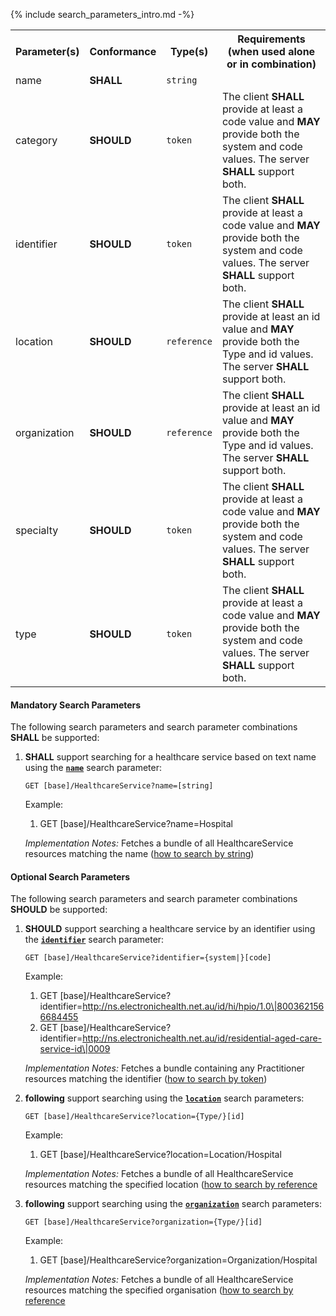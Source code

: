 {% include search_parameters_intro.md -%}
<table class="list" width="100%">
<tbody>
  <tr>
    <th>Parameter(s)</th>
    <th>Conformance</th>
    <th>Type(s)</th>
    <th>Requirements (when used alone or in combination)</th>
  </tr>
  <tr>
        <td>name</td>
        <td><b>SHALL</b></td>
        <td><code>string</code></td>
        <td></td>
  </tr>
  <tr>
        <td>category</td>
        <td><b>SHOULD</b></td>
        <td><code>token</code></td>
        <td>The client <b>SHALL</b> provide at least a code value and <b>MAY</b> provide both the system and code values. The server <b>SHALL</b> support both.</td>
  </tr>
  <tr>
        <td>identifier</td>
        <td><b>SHOULD</b></td>
        <td><code>token</code></td>
        <td>The client <b>SHALL</b> provide at least a code value and <b>MAY</b> provide both the system and code values. The server <b>SHALL</b> support both.</td>
  </tr>
  <tr>
        <td>location</td>
        <td><b>SHOULD</b></td>
        <td><code>reference</code></td>
        <td>The client <b>SHALL</b> provide at least an id value and <b>MAY</b> provide both the Type and id values. The server <b>SHALL</b> support both.</td>
  </tr>
  <tr>
        <td>organization</td>
        <td><b>SHOULD</b></td>
        <td><code>reference</code></td>
        <td>The client <b>SHALL</b> provide at least an id value and <b>MAY</b> provide both the Type and id values. The server <b>SHALL</b> support both.</td>
  </tr>
  <tr>
        <td>specialty</td>
        <td><b>SHOULD</b></td>
        <td><code>token</code></td>
        <td>The client <b>SHALL</b> provide at least a code value and <b>MAY</b> provide both the system and code values. The server <b>SHALL</b> support both.</td>
  </tr>
  <tr>
        <td>type</td>
        <td><b>SHOULD</b></td>
        <td><code>token</code></td>
        <td>The client <b>SHALL</b> provide at least a code value and <b>MAY</b> provide both the system and code values. The server <b>SHALL</b> support both.</td>
  </tr>
 </tbody>
</table>


#### Mandatory Search Parameters

The following search parameters and search parameter combinations **SHALL** be supported:

1. **SHALL** support searching for a healthcare service based on text name using the **[`name`](https://hl7.org/fhir/R4/organization.html.html#search)** search parameter:

    `GET [base]/HealthcareService?name=[string]`

    Example:
    
      1. GET [base]/HealthcareService?name=Hospital

    *Implementation Notes:* Fetches a bundle of all HealthcareService resources matching the name ([how to search by string](http://hl7.org/fhir/R4/search.html#string))

#### Optional Search Parameters

The following search parameters and search parameter combinations **SHOULD** be supported:

1. **SHOULD** support searching a healthcare service by an identifier using the **[`identifier`](https://hl7.org/fhir/R4/healthcareservice.html.html#search)** search parameter:

    `GET [base]/HealthcareService?identifier={system|}[code]`

    Example:
    
      1. GET [base]/HealthcareService?identifier=http://ns.electronichealth.net.au/id/hi/hpio/1.0\|8003621566684455
      1. GET [base]/HealthcareService?identifier=http://ns.electronichealth.net.au/id/residential-aged-care-service-id\|0009

    *Implementation Notes:* Fetches a bundle containing any Practitioner resources matching the identifier ([how to search by token](http://hl7.org/fhir/R4/search.html#token))

1. **following** support searching using the **[`location`](https://hl7.org/fhir/R4/healthcareservice.html.html#search)** search parameters:

    `GET [base]/HealthcareService?location={Type/}[id]`

    Example:
    
      1. GET [base]/HealthcareService?location=Location/Hospital

    *Implementation Notes:* Fetches a bundle of all HealthcareService resources matching the specified location ([how to search by reference](http://hl7.org/fhir/R4/search.html#reference)

1. **following** support searching using the **[`organization`](https://hl7.org/fhir/R4/healthcareservice.html.html#search)** search parameters:

    `GET [base]/HealthcareService?organization={Type/}[id]`

    Example:
    
      1. GET [base]/HealthcareService?organization=Organization/Hospital

    *Implementation Notes:* Fetches a bundle of all HealthcareService resources matching the specified organisation ([how to search by reference](http://hl7.org/fhir/R4/search.html#reference)